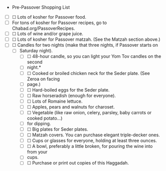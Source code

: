 - Pre-Passover Shopping List
- [ ] ☐ Lots of kosher for Passover food.
- [ ] For tons of kosher for Passover recipes, go to Chabad.org/PassoverRecipes.
- [ ] ☐ Lots of wine and/or grape juice.
- [ ] ☐ Lots of kosher for Passover matzah. (See the Matzah section above.)
- [ ] ☐ Candles for two nights (make that three nights, if Passover starts on
  - [ ] Saturday night).
	  - [ ] ☐ 48-hour candle, so you can light your Yom Tov candles on the second
	  - [ ] night.*
	  - [ ] ☐ Cooked or broiled chicken neck for the Seder plate. (See Zeroa on facing
	  - [ ] page.)
	  - [ ] ☐ Hard-boiled eggs for the Seder plate.
	  - [ ] ☐ Raw horseradish (enough for everyone).
	  - [ ] ☐ Lots of Romaine lettuce.
	  - [ ] ☐ Apples, pears and walnuts for charoset.
	  - [ ] ☐ Vegetable (like raw onion, celery, parsley, baby carrots or cooked potato…)
	  - [ ] for dipping.
	  - [ ] ☐ Big plates for Seder plates.
	  - [ ] ☐ Matzah covers. You can purchase elegant triple-decker ones.
	  - [ ] ☐ Cups or glasses for everyone, holding at least three ounces.
	  - [ ] ☐ A bowl, preferably a little broken, for pouring the wine into from your
	  - [ ] cups.
	  - [ ] ☐ Purchase or print out copies of this Haggadah.